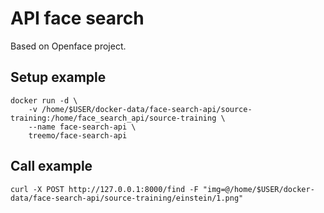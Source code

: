 # API face search

Based on Openface project.


## Setup example

```
docker run -d \
    -v /home/$USER/docker-data/face-search-api/source-training:/home/face_search_api/source-training \
    --name face-search-api \
    treemo/face-search-api
```


## Call example

```
curl -X POST http://127.0.0.1:8000/find -F "img=@/home/$USER/docker-data/face-search-api/source-training/einstein/1.png"
```
